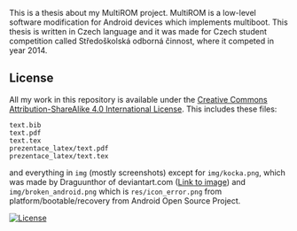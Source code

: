 This is a thesis about my MultiROM project. MultiROM is a low-level software
modification for Android devices which implements multiboot. This thesis is
written in Czech language and it was made for Czech student competition called
Středoškolská odborná činnost, where it competed in year 2014.

## License
All my work in this repository is available under the [Creative Commons
Attribution-ShareAlike 4.0 International License](http://creativecommons.org/licenses/by-sa/4.0/).
This includes these files:

    text.bib
    text.pdf
    text.tex
    prezentace_latex/text.pdf
    prezentace_latex/text.tex

and everything in `img` (mostly screenshots) except for `img/kocka.png`, which was
made by Draguunthor of deviantart.com ([Link to image](http://draguunthor.deviantart.com/art/Schrodinger-s-Cat-163302750))
and `img/broken_android.png` which is `res/icon_error.png` from
platform/bootable/recovery from Android Open Source Project.


[![License](http://i.creativecommons.org/l/by-sa/4.0/88x31.png)](http://creativecommons.org/licenses/by-sa/4.0/)
